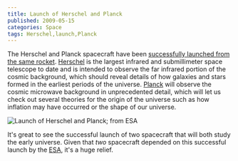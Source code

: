 ```yaml
---
title: Launch of Herschel and Planck
published: 2009-05-15
categories: Space
tags: Herschel,launch,Planck
---
```


The Herschel and Planck spacecraft have been <a
href="http://www.universetoday.com/2009/05/14/herschel-and-planck-launch-succesfully/">successfully
launched from the same rocket</a>.  <a
href="https://www.esa.int/Science_Exploration/Space_Science/Herschel_overview">Herschel</a>
is the largest infrared and submillimeter space telescope to date and is intended to
observe the far infrared portion of the cosmic background, which should reveal details of
how galaxies and stars formed in the earliest periods of the universe.  <a
href="https://www.esa.int/Science_Exploration/Space_Science/Planck">Planck</a> will
observe the cosmic microwave background in unprecedented detail, which will let us check
out several theories for the origin of the universe such as how inflation may have
occurred or the shape of our universe.

![Launch of Herschel and Planck; from [ESA](https://www.esa.int/Enabling_Support/Operations/ESA_en_route_to_the_origins_of_the_Universe)](launch.jpg)

It's great to see the successful launch of two spacecraft that will both study the early
universe.  Given that <em>two</em> spacecraft depended on this successful launch by the <a
href="https://www.esa.int/">ESA</a>, it's a huge relief.
